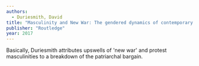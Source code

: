 ```yaml
---
authors:
  - Duriesmith, David
title: "Masculinity and New War: The gendered dynamics of contemporary armed conflict"
publisher: "Routledge"
year: 2017
---
```


Basically, Duriesmith attributes upswells of 'new war' and protest
masculinities to a breakdown of the patriarchal bargain.
